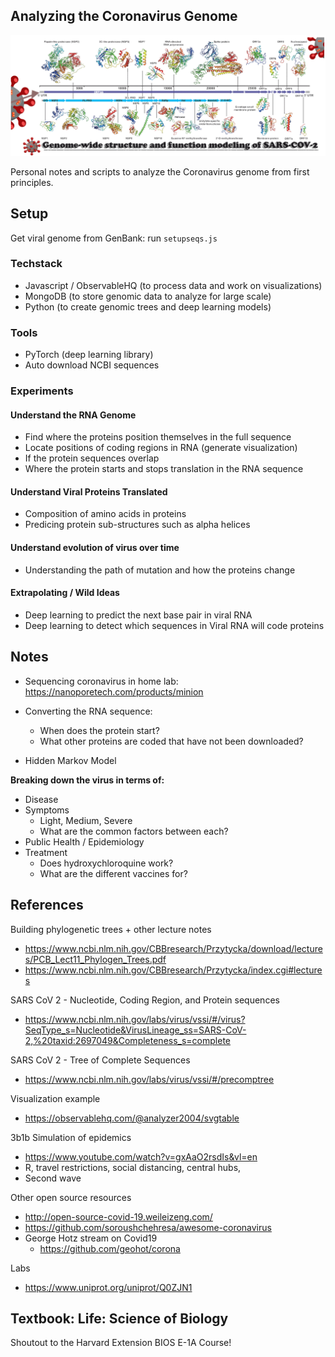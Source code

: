 ## Analyzing the Coronavirus Genome
**![Alt text](public/covidimg.png?raw=true "Title")**

Personal notes and scripts to analyze the Coronavirus genome from first principles. 

## Setup
Get viral genome from GenBank: run `setupseqs.js` 


### Techstack
- Javascript / ObservableHQ (to process data and work on visualizations)
- MongoDB (to store genomic data to analyze for large scale)
- Python (to create genomic trees and deep learning models)
  
### Tools
- PyTorch (deep learning library)
- Auto download NCBI sequences

### Experiments

#### Understand the RNA Genome
- Find where the proteins position themselves in the full sequence
- Locate positions of coding regions in RNA (generate visualization)
- If the protein sequences overlap
- Where the protein starts and stops translation in the RNA sequence

#### Understand Viral Proteins Translated
- Composition of amino acids in proteins
- Predicing protein sub-structures such as alpha helices

#### Understand evolution of virus over time
- Understanding the path of mutation and how the proteins change

#### Extrapolating / Wild Ideas
- Deep learning to predict the next base pair in viral RNA
- Deep learning to detect which sequences in Viral RNA will code proteins

## Notes
- Sequencing coronavirus in home lab: https://nanoporetech.com/products/minion
- Converting the RNA sequence: 
  - When does the protein start?
  - What other proteins are coded that have not been downloaded?

- Hidden Markov Model

**Breaking down the virus in terms of:**
- Disease
- Symptoms
  - Light, Medium, Severe
  - What are the common factors between each?
- Public Health / Epidemiology
- Treatment
    - Does hydroxychloroquine work?
    - What are the different vaccines for?

## References
Building phylogenetic trees + other lecture notes
- https://www.ncbi.nlm.nih.gov/CBBresearch/Przytycka/download/lectures/PCB_Lect11_Phylogen_Trees.pdf
- https://www.ncbi.nlm.nih.gov/CBBresearch/Przytycka/index.cgi#lectures

SARS CoV 2 - Nucleotide, Coding Region, and Protein sequences
- https://www.ncbi.nlm.nih.gov/labs/virus/vssi/#/virus?SeqType_s=Nucleotide&VirusLineage_ss=SARS-CoV-2,%20taxid:2697049&Completeness_s=complete

SARS CoV 2 - Tree of Complete Sequences
- https://www.ncbi.nlm.nih.gov/labs/virus/vssi/#/precomptree

Visualization example
- https://observablehq.com/@analyzer2004/svgtable

3b1b Simulation of epidemics
- https://www.youtube.com/watch?v=gxAaO2rsdIs&vl=en
- R, travel restrictions, social distancing, central hubs,
- Second wave

Other open source resources
- http://open-source-covid-19.weileizeng.com/
- https://github.com/soroushchehresa/awesome-coronavirus
- George Hotz stream on Covid19
  - https://github.com/geohot/corona

Labs
- https://www.uniprot.org/uniprot/Q0ZJN1

## Textbook: Life: Science of Biology

Shoutout to the Harvard Extension BIOS E-1A Course!
